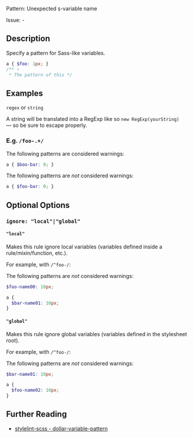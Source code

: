Pattern: Unexpected `$`-variable name

Issue: -

## Description

Specify a pattern for Sass-like variables.

```scss
a { $foo: 1px; }
/** ↑
 * The pattern of this */
```

## Examples

`regex` or `string`

A string will be translated into a RegExp like so `new RegExp(yourString)` — so be sure to escape properly.

### E.g. `/foo-.+/`

The following patterns are considered warnings:

```scss
a { $boo-bar: 0; }
```

The following patterns are *not* considered warnings:

```scss
a { $foo-bar: 0; }
```

## Optional Options

### `ignore: "local"|"global"`

#### `"local"`

Makes this rule ignore local variables (variables defined inside a rule/mixin/function, etc.).

For example, with `/^foo-/`:

The following patterns are *not* considered warnings:

```scss
$foo-name00: 10px;
```

```scss
a {
  $bar-name01: 10px;
}
```

#### `"global"`

Makes this rule ignore global variables (variables defined in the stylesheet root).

For example, with `/^foo-/`:

The following patterns are *not* considered warnings:

```scss
$bar-name01: 10px;
```

```scss
a {
  $foo-name02: 10px;
}
```

## Further Reading

* [stylelint-scss - dollar-variable-pattern](https://github.com/kristerkari/stylelint-scss/blob/master/src/rules/dollar-variable-pattern/README.md)